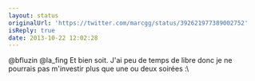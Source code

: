 ```yaml
---
layout: status
originalUrl: 'https://twitter.com/marcgg/status/392621977389002752'
isReply: true
date: 2013-10-22 12:02:28
---
```


@bfluzin @la_fing Et bien soit. J'ai peu de temps de libre donc je ne pourrais pas m'investir plus que une ou deux soirées :\
